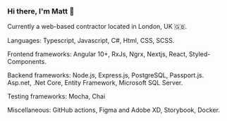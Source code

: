 ### Hi there, I'm Matt 👋

Currently a web-based contractor located in London, UK 🇬🇧.

Languages: 
Typescript, Javascript, C#, Html, CSS, SCSS.

Frontend frameworks: 
Angular 10+, RxJs, Ngrx, Nextjs, React, Styled-Components.

Backend frameworks: 
Node.js, Express.js, PostgreSQL, Passport.js.
Asp.net, .Net Core, Entity Framework, Microsoft SQL Server.

Testing frameworks:
Mocha, Chai

Miscellaneous:
GitHub actions, Figma and Adobe XD, Storybook, Docker.

